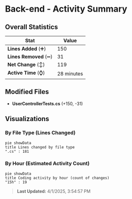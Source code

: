 # Back-end - Activity Summary 

## Overall Statistics

| Stat                   | Value                                                             |
| ---------------------- | ----------------------------------------------------------------- |
| **Lines Added** (➕)   | 150                                          |
| **Lines Removed** (➖) | 31                                        |
| **Net Change** (↕)    | 119                |
| **Active Time** (⌚)   | 28 minutes |


## Modified Files
- **UserControllerTests.cs** (+150, -31)

## Visualizations

### By File Type (Lines Changed)

```mermaid
pie showData
title Lines changed by file type
".cs" : 181
```

### By Hour (Estimated Activity Count)

```mermaid
pie showData
title Coding activity by hour (count of changes)
"15h" : 19
```


> **Last Updated:** 4/1/2025, 3:54:57 PM